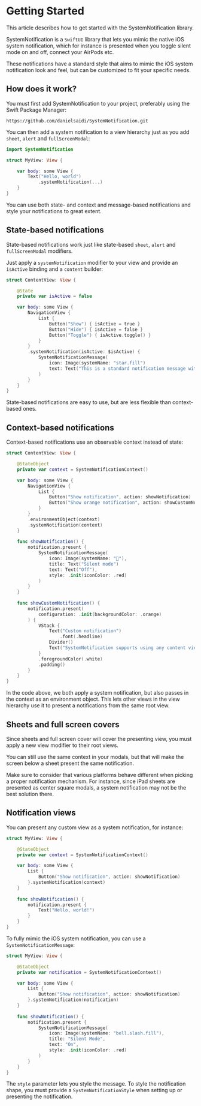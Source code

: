 # Getting Started

This article describes how to get started with the SystemNotification library.

SystemNotification is a `SwiftUI` library that lets you mimic the native iOS system notification, which for instance is presented when you toggle silent mode on and off, connect your AirPods etc. 

These notifications have a standard style that aims to mimic the iOS system notification look and feel, but can be customized to fit your specific needs.



## How does it work?

You must first add SystemNotification to your project, preferably using the Swift Package Manager:

```
https://github.com/danielsaidi/SystemNotification.git
```

You can then add a system notification to a view hierarchy just as you add `sheet`, `alert` and `fullScreenModal`:

```swift
import SystemNotification

struct MyView: View {

    var body: some View {
        Text("Hello, world")
            .systemNotification(...)
    }
}
```

You can use both state- and context and message-based notifications and style your notifications to great extent.



## State-based notifications

State-based notifications work just like state-based `sheet`, `alert` and `fullScreenModal` modifiers.

Just apply a `systemNotification` modifier to your view and provide an `isActive` binding and a `content` builder:

```swift
struct ContentView: View {

    @State 
    private var isActive = false

    var body: some View {
        NavigationView {
            List {
                Button("Show") { isActive = true }
                Button("Hide") { isActive = false }
                Button("Toggle") { isActive.toggle() }
            }
        }
        .systemNotification(isActive: $isActive) {
            SystemNotificationMessage(
                icon: Image(systemName: "star.fill")
                text: Text("This is a standard notification message with just the small text and a star icon")
            )
        }
    }
}
```

State-based notifications are easy to use, but are less flexible than context-based ones.



## Context-based notifications

Context-based notifications use an observable context instead of state:

```swift
struct ContentView: View {

    @StateObject 
    private var context = SystemNotificationContext()

    var body: some View {
        NavigationView {
            List {
                Button("Show notification", action: showNotification)
                Button("Show orange notification", action: showCustomNotification)
            }
        }
        .environmentObject(context)
        .systemNotification(context)
    }
    
    func showNotification() {
        notification.present {
            SystemNotificationMessage(
                icon: Image(systemName: "􀋚"),
                title: Text("Silent mode")
                text: Text("Off"),
                style: .init(iconColor: .red)
            )
        }
    }
    
    func showCustomNotification() {
        notification.present(
            configuration: .init(backgroundColor: .orange)
        ) {
            VStack {
                Text("Custom notification")
                    .font(.headline)
                Divider()
                Text("SystemNotification supports using any content views you like.")
            }
            .foregroundColor(.white)
            .padding()
        }
    }
}
```

In the code above, we both apply a system notification, but also passes in the context as an environment object. This lets other views in the view hierarchy use it to present a notifications from the same root view. 



## Sheets and full screen covers

Since sheets and full screen cover will cover the presenting view, you must apply a new view modifier to their root views. 

You can still use the same context in your modals, but that will make the screen below a sheet present the same notification. 

Make sure to consider that various platforms behave different when picking a proper notification mechanism. For instance, since iPad sheets are presented as center square modals, a system notification may not be the best solution there.  



## Notification views

You can present any custom view as a system notification, for instance:

```swift
struct MyView: View {

    @StateObject 
    private var context = SystemNotificationContext()

    var body: some View {
        List {
            Button("Show notification", action: showNotification)
        }.systemNotification(context)
    }
    
    func showNotification() {
        notification.present {
            Text("Hello, world!")
        }
    }
}
```

To fully mimic the iOS system notification, you can use a ``SystemNotificationMessage``:

```swift
struct MyView: View {

    @StateObject 
    private var notification = SystemNotificationContext()

    var body: some View {
        List {
            Button("Show notification", action: showNotification)
        }.systemNotification(notification)
    }
    
    func showNotification() {
        notification.present {
            SystemNotificationMessage(
                icon: Image(systemName: "bell.slash.fill"),
                title: "Silent Mode",
                text: "On",
                style: .init(iconColor: .red)
            )
        }
    }
}
```

The `style` parameter lets you style the message.  To style the notification shape, you must provide a ``SystemNotificationStyle`` when setting up or presenting the notification.
